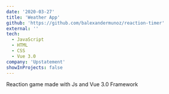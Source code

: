 ```yaml
---
date: '2020-03-27'
title: 'Weather App'
github: 'https://github.com/balexandermunoz/reaction-timer'
external: ''
tech:
  - JavaScript
  - HTML
  - CSS
  - Vue 3.0
company: 'Upstatement'
showInProjects: false
---
```


Reaction game made with Js and Vue 3.0 Framework
